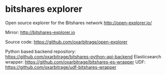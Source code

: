 # bitshares explorer

Open source explorer for the Bitshares network http://open-explorer.io/

Mirror: http://bitshares-explorer.io

Source code: https://github.com/oxarbitrage/open-explorer

Python based backend repository: https://github.com/oxarbitrage/bitshares-python-api-backend
Elasticsearch wrapper: https://github.com/oxarbitrage/bitshares-es-wrapper
UDF: https://github.com/oxarbitrage/udf-bitshares-wrapper
